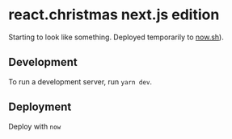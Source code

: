# react.christmas next.js edition

Starting to look like something. Deployed temporarily to [now.sh](https://react-christmas-klphmkhymu.now.sh)).

## Development

To run a development server, run `yarn dev`.

## Deployment

Deploy with `now`
